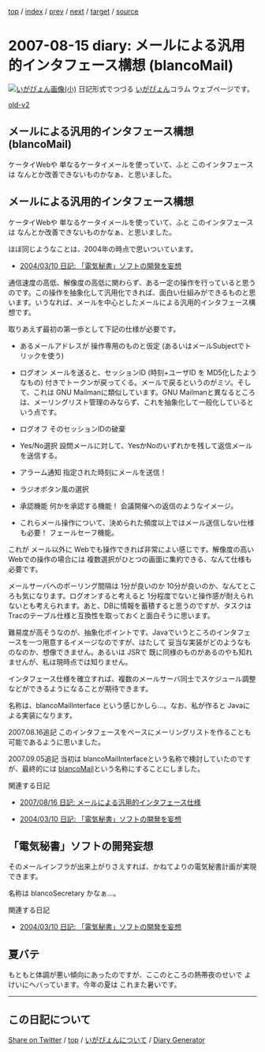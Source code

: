 [top](../index.html) 
 / [index](index.html) 
 / [prev](ig070811.html) 
 / [next](ig070816.html) 
 / [target](https://igapyon.github.io/diary/2007/ig070815.html) 
 / [source](https://github.com/igapyon/diary/blob/gh-pages/2007/ig070815.html.src.md) 

2007-08-15 diary: メールによる汎用的インタフェース構想 (blancoMail)
=====================================================================================================
[![いがぴょん画像(小)](https://igapyon.github.io/diary/images/iga200306s.jpg "いがぴょん")](https://igapyon.github.io/diary/memo/memoigapyon.html) 日記形式でつづる [いがぴょん](https://igapyon.github.io/diary/memo/memoigapyon.html)コラム ウェブページです。

[old-v2](ig070815-orig.html)

## メールによる汎用的インタフェース構想 (blancoMail)

ケータイWebや 単なるケータイメールを使っていて、ふと このインタフェースは なんとか改善できないものかなぁ、と思いました。


## メールによる汎用的インタフェース構想

ケータイWebや 単なるケータイメールを使っていて、ふと このインタフェースは なんとか改善できないものかなぁ、と思いました。

ほぼ同じようなことは、2004年の時点で思いついています。

* [2004/03/10 日記: 「電気秘書」ソフトの開発を妄想](../2004/ig040310.html)

通信速度の高低、解像度の高低に関わらず、ある一定の操作を行っていると思うのです。この操作を抽象化して汎用化できれば、面白い仕組みができるものと思います。いうなれば、メールを中心としたメールによる汎用的インタフェース構想です。

取りあえず最初の第一歩として下記の仕様が必要です。

* あるメールアドレスが 操作専用のものと仮定 (あるいはメールSubjectでトリックを使う)
  
* ログオン
  メールを送ると、セッションID (時刻+ユーザID を MD5化したようなもの) 付きでトークンが戻ってくる。メールで戻るというのがミソ。そして、これは
  GNU Mailmanに類似しています。GNU Mailmanと異なるところは、メーリングリスト管理のみならず、これを抽象化して一般化しているという点です。
  
* ログオフ
  そのセッションIDの破棄
  
* Yes/No選択
  設問メールに対して、YesかNoのいずれかを残して返信メールを送信する。
  
* アラーム通知
  指定された時刻にメールを送信！
  
* ラジオボタン風の選択
  
* 承認機能
  何かを承認する機能！ 会議開催への返信のようなイメージ。
  
* これらメール操作について、決められた頻度以上ではメール送信しない仕様も必要！
  フェールセーフ機能。

これが メール以外に Webでも操作できれば非常によい感じです。解像度の高いWebでの操作の場合には 複数選択がひとつの画面に集約できる、なんて仕様も必要です。

メールサーバへのポーリング間隔は 1分が良いのか 10分が良いのか、なんてところも気になります。ログオンすると考えると 1分程度でないと操作感が耐えられないとも考えられます。あと、DBに情報を蓄積すると思うのですが、タスクは
Tracのテーブル仕様と互換性を取っておくと面白そうに思います。

難易度が高そうなのが、抽象化ポイントです。Javaでいうところのインタフェースを一つ用意するイメージなのですが、はたして 妥当な実装がどのようなものなのか、想像できません。あるいは
JSRで 既に同様のものがあるのやも知れませんが、私は現時点では知りません。

インタフェース仕様を確立すれば、複数のメールサーバ同士でスケジュール調整などができるようになることが期待できます。

名称は、blancoMailInterface という感じかしら…。なお、私が作ると Javaによる実装になります。

2007.08.16追記 このインタフェースをベースにメーリングリストを作ることも可能であるように思いました。

2007.09.05追記 当初は blancoMailInterfaceという名称で検討していたのですが、最終的には  [blancoMail](http://www.igapyon.jp/blanco/blancomail.html)という名称にすることにしました。

関連する日記

* [2007/08/16 日記: メールによる汎用的インタフェース仕様](ig070816.html)
  
* [2004/03/10 日記: 「電気秘書」ソフトの開発を妄想](../2004/ig040310.html)

## 「電気秘書」ソフトの開発妄想

そのメールインフラが出来上がりさえすれば、かねてよりの電気秘書計画が実現できます。

名称は blancoSecretary かなぁ…。

関連する日記

* [2004/03/10 日記: 「電気秘書」ソフトの開発を妄想](../2004/ig040310.html)

## 夏バテ

もともと体調が悪い傾向にあったのですが、ここのところの熱帯夜のせいで よけいにヘバっています。今年の夏は これまた暑いです。

----------------------------------------------------------------------------------------------------

## この日記について

[Share on Twitter](https://twitter.com/intent/tweet?hashtags=igapyon%2Cdiary%2C%E3%81%84%E3%81%8C%E3%81%B4%E3%82%87%E3%82%93&text=%E3%83%A1%E3%83%BC%E3%83%AB%E3%81%AB%E3%82%88%E3%82%8B%E6%B1%8E%E7%94%A8%E7%9A%84%E3%82%A4%E3%83%B3%E3%82%BF%E3%83%95%E3%82%A7%E3%83%BC%E3%82%B9%E6%A7%8B%E6%83%B3+%28blancoMail%29&url=https%3A%2F%2Figapyon.github.io%2Fdiary%2F2007%2Fig070815.html) / [top](../index.html) / [いがぴょんについて](https://igapyon.github.io/diary/memo/memoigapyon.html) / [Diary Generator](https://github.com/igapyon/igapyonv3)
